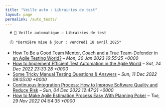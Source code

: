 ```yaml
---
title: "Veille auto : Librairies de test"
layout: page
permalink: /auto_tests/
---
```


      # 📰 Veille automatique – Librairies de test

      🕒 *Dernière mise à jour : vendredi 18 avril 2025*

- [How To Be a Good Team Mentor, Coach and a True Team-Defender in an Agile Testing World?](https://www.softwaretestinghelp.com/how-to-be-a-good-team-mentor-coach-and-a-true-team-defender-in-an-agile-testing-world-the-inspiration/) – *Mon, 30 Jan 2023 16:55:25 +0000*
- [How to Implement Efficient Test Automation in the Agile World](https://www.softwaretestinghelp.com/automation-in-agile-world/) – *Sat, 24 Dec 2022 23:33:28 +0000*
- [Some Tricky Manual Testing Questions & Answers](https://www.softwaretestinghelp.com/some-tricky-question-answers/) – *Sun, 11 Dec 2022 09:05:00 +0000*
- [Continuous Integration Process: How to Improve Software Quality and Reduce Risk](https://www.softwaretestinghelp.com/continuous-integration/) – *Sun, 04 Dec 2022 12:47:21 +0000*
- [How to Make Agile Estimation Process Easy With Planning Poker](https://www.softwaretestinghelp.com/planning-poker-scrum-poker-cards-agile-estimation/) – *Tue, 29 Nov 2022 04:54:35 +0000*

